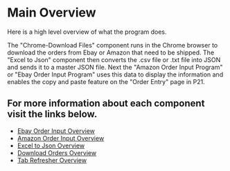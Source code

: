 # Main Overview

Here is a high level overview of what the program does.

The "Chrome-Download Files" component runs in the Chrome browser to download the orders from Ebay or Amazon that need to be shipped. The "Excel to Json" component then converts the .csv file or .txt file into JSON and sends it to a master JSON file. Next the "Amazon Order Input Program" or "Ebay Order Input Program" uses this data to display the information and enables the copy and paste feature on the "Order Entry" page in P21.

## For more information about each component visit the links below.

- [Ebay Order Input Overview](ebay-order-input/overview.md)
- [Amazon Order Input Overview](amazon-order-input/overview.md)
- [Excel to Json Overview](excel-to-json/overview.md)
- [Download Orders Overview](download-orders/overview.md)
- [Tab Refresher Overview](tab-refresher/overview.md)